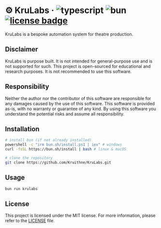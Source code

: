 # ⚙️ KruLabs &middot; ![typescript](https://img.shields.io/badge/language-typescript-0176c6) ![bun](https://img.shields.io/badge/runtime-bun-fbf0df) [![license badge](https://img.shields.io/github/license/Kruithne/krulabs?color=blue)](LICENSE)

KruLabs is a bespoke automation system for theatre production.

## Disclaimer

KruLabs is purpose built. It is not intended for general-purpose use and is not supported for such. This project is open-sourced for educational and research purposes. It is not recommended to use this software.

## Responsibility
Neither the author nor the contributor of this software are responsible for any damages caused by the use of this software. This software is provided as-is, with no warranty or guarantee of any kind. By using this software you understand the potential risks and assume all responsibility.

## Installation

```bash
# install bun (if not already installed)
powershell -c "irm bun.sh/install.ps1 | iex" # windows
curl -fsSL https://bun.sh/install | bash # linux & macOS

# clone the repository
git clone https://github.com/Kruithne/KruLabs.git
```

## Usage

```bash
bun run krulabs
```

## License
This project is licensed under the MIT license. For more information, please refer to the [LICENSE](LICENSE) file.
